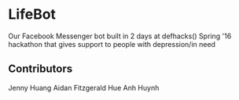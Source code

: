 # LifeBot
Our Facebook Messenger bot built in 2 days at defhacks() Spring '16 hackathon that gives support to people with depression/in need

## Contributors
Jenny Huang
Aidan Fitzgerald
Hue Anh Huynh
